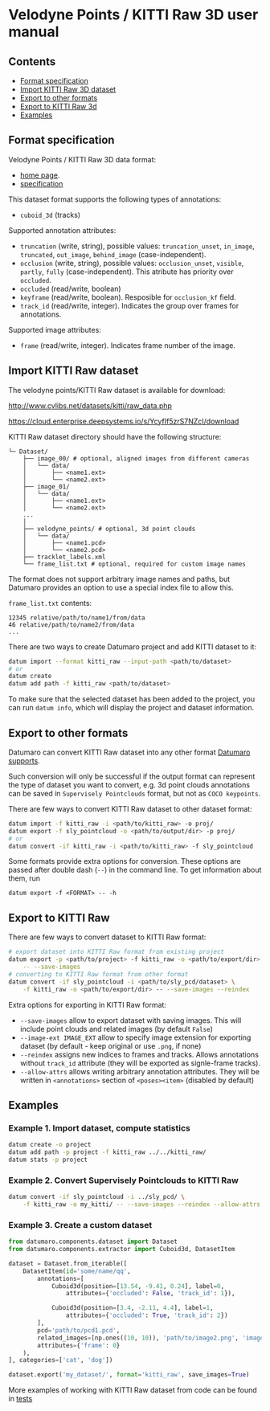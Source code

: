 # Velodyne Points / KITTI Raw 3D user manual

## Contents

- [Format specification](#format-specification)
- [Import KITTI Raw 3D dataset](#import-kitti-raw-dataset)
- [Export to other formats](#export-to-other-formats)
- [Export to KITTI Raw 3d](#export-to-kitti-raw)
- [Examples](#examples)

## Format specification

Velodyne Points / KITTI Raw 3D data format:
- [home page](http://www.cvlibs.net/datasets/kitti/raw_data.php).
- [specification](https://s3.eu-central-1.amazonaws.com/avg-kitti/devkit_raw_data.zip)

This dataset format supports the following types of annotations:
- `cuboid_3d` (tracks)

Supported annotation attributes:
- `truncation` (write, string), possible values: `truncation_unset`,
  `in_image`, `truncated`, `out_image`, `behind_image` (case-independent).
- `occlusion` (write, string), possible values: `occlusion_unset`, `visible`,
  `partly`, `fully` (case-independent). This atribute has priority
  over `occluded`.
- `occluded` (read/write, boolean)
- `keyframe` (read/write, boolean). Resposible for `occlusion_kf` field.
- `track_id` (read/write, integer). Indicates the group over frames for
  annotations.

Supported image attributes:
- `frame` (read/write, integer). Indicates frame number of the image.

## Import KITTI Raw dataset

The velodyne points/KITTI Raw dataset is available for download:

<http://www.cvlibs.net/datasets/kitti/raw_data.php>

<https://cloud.enterprise.deepsystems.io/s/YcyfIf5zrS7NZcI/download>

KITTI Raw dataset directory should have the following structure:

<!--lint disable fenced-code-flag-->
```
└─ Dataset/
    ├── image_00/ # optional, aligned images from different cameras
    │   └── data/
    │       ├── <name1.ext>
    │       └── <name2.ext>
    ├── image_01/
    │   └── data/
    │       ├── <name1.ext>
    │       └── <name2.ext>
    ...
    │
    ├── velodyne_points/ # optional, 3d point clouds
    │   └── data/
    │       ├── <name1.pcd>
    │       └── <name2.pcd>
    ├── tracklet_labels.xml
    └── frame_list.txt # optional, required for custom image names

```

The format does not support arbitrary image names and paths, but Datumaro
provides an option to use a special index file to allow this.

`frame_list.txt` contents:
```
12345 relative/path/to/name1/from/data
46 relative/path/to/name2/from/data
...
```

There are two ways to create Datumaro project and add KITTI dataset to it:

```bash
datum import --format kitti_raw --input-path <path/to/dataset>
# or
datum create
datum add path -f kitti_raw <path/to/dataset>
```

To make sure that the selected dataset has been added to the project,
you can run `datum info`, which will display the project and dataset
information.

## Export to other formats

Datumaro can convert KITTI Raw dataset into any other
format [Datumaro supports](../user_manual.md#supported-formats).

Such conversion will only be successful if the output
format can represent the type of dataset you want to convert,
e.g. 3d point clouds annotations can be
saved in `Supervisely Pointclouds` format, but not as `COCO keypoints`.

There are few ways to convert KITTI Raw dataset to other dataset format:

``` bash
datum import -f kitti_raw -i <path/to/kitti_raw> -o proj/
datum export -f sly_pointcloud -o <path/to/output/dir> -p proj/
# or
datum convert -if kitti_raw -i <path/to/kitti_raw> -f sly_pointcloud
```

Some formats provide extra options for conversion.
These options are passed after double dash (`--`) in the command line.
To get information about them, run

`datum export -f <FORMAT> -- -h`

## Export to KITTI Raw

There are few ways to convert dataset to KITTI Raw format:

``` bash
# export dataset into KITTI Raw format from existing project
datum export -p <path/to/project> -f kitti_raw -o <path/to/export/dir> \
    -- --save-images
# converting to KITTI Raw format from other format
datum convert -if sly_pointcloud -i <path/to/sly_pcd/dataset> \
    -f kitti_raw -o <path/to/export/dir> -- --save-images --reindex
```

Extra options for exporting in KITTI Raw format:

- `--save-images` allow to export dataset with saving images. This will
  include point clouds and related images (by default `False`)
- `--image-ext IMAGE_EXT` allow to specify image extension
  for exporting dataset (by default - keep original or use `.png`, if none)
- `--reindex` assigns new indices to frames and tracks. Allows annotations
  without `track_id` attribute (they will be exported as signle-frame tracks).
- `--allow-attrs` allows writing arbitrary annotation attributes. They will
  be written in `<annotations>` section of `<poses><item>`
  (disabled by default)

## Examples

### Example 1. Import dataset, compute statistics

```bash
datum create -o project
datum add path -p project -f kitti_raw ../../kitti_raw/
datum stats -p project
```

### Example 2. Convert Supervisely Pointclouds to KITTI Raw

``` bash
datum convert -if sly_pointcloud -i ../sly_pcd/ \
    -f kitti_raw -o my_kitti/ -- --save-images --reindex --allow-attrs
```

### Example 3. Create a custom dataset

``` python
from datumaro.components.dataset import Dataset
from datumaro.components.extractor import Cuboid3d, DatasetItem

dataset = Dataset.from_iterable([
    DatasetItem(id='some/name/qq',
        annotations=[
            Cuboid3d(position=[13.54, -9.41, 0.24], label=0,
                attributes={'occluded': False, 'track_id': 1}),

            Cuboid3d(position=[3.4, -2.11, 4.4], label=1,
                attributes={'occluded': True, 'track_id': 2})
        ],
        pcd='path/to/pcd1.pcd',
        related_images=[np.ones((10, 10)), 'path/to/image2.png', 'image3.jpg'],
        attributes={'frame': 0}
    ),
], categories=['cat', 'dog'])

dataset.export('my_dataset/', format='kitti_raw', save_images=True)
```

More examples of working with KITTI Raw dataset from code can be found in
[tests](../../tests/test_kitti_raw_format.py)
